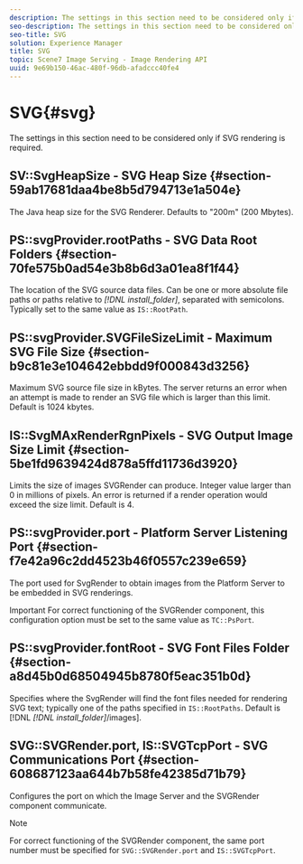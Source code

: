 ```yaml
---
description: The settings in this section need to be considered only if SVG rendering is required.
seo-description: The settings in this section need to be considered only if SVG rendering is required.
seo-title: SVG
solution: Experience Manager
title: SVG
topic: Scene7 Image Serving - Image Rendering API
uuid: 9e69b150-46ac-480f-96db-afadccc40fe4
---
```


# SVG{#svg}

The settings in this section need to be considered only if SVG rendering is required.

## SV::SvgHeapSize - SVG Heap Size {#section-59ab17681daa4be8b5d794713e1a504e}

The Java heap size for the SVG Renderer. Defaults to "200m" (200 Mbytes).

## PS::svgProvider.rootPaths - SVG Data Root Folders {#section-70fe575b0ad54e3b8b6d3a01ea8f1f44}

The location of the SVG source data files. Can be one or more absolute file paths or paths relative to *[!DNL install_folder]*, separated with semicolons. Typically set to the same value as `IS::RootPath`.

## PS::svgProvider.SVGFileSizeLimit - Maximum SVG File Size {#section-b9c81e3e104642ebbdd9f000843d3256}

Maximum SVG source file size in kBytes. The server returns an error when an attempt is made to render an SVG file which is larger than this limit. Default is 1024 kbytes.

## IS::SvgMAxRenderRgnPixels - SVG Output Image Size Limit {#section-5be1fd9639424d878a5ffd11736d3920}

Limits the size of images SVGRender can produce. Integer value larger than 0 in millions of pixels. An error is returned if a render operation would exceed the size limit. Default is 4.

## PS::svgProvider.port - Platform Server Listening Port {#section-f7e42a96c2dd4523b46f0557c239e659}

The port used for SvgRender to obtain images from the Platform Server to be embedded in SVG renderings.

Important For correct functioning of the SVGRender component, this configuration option must be set to the same value as `TC::PsPort`.

## PS::svgProvider.fontRoot - SVG Font Files Folder {#section-a8d45b0d68504945b8780f5eac351b0d}

Specifies where the SvgRender will find the font files needed for rendering SVG text; typically one of the paths specified in `IS::RootPaths`. Default is [!DNL  *[!DNL install_folder]*/images].

## SVG::SVGRender.port, IS::SVGTcpPort - SVG Communications Port {#section-608687123aa644b7b58fe42385d71b79}

Configures the port on which the Image Server and the SVGRender component communicate.

>[!NOTE]
>
>For correct functioning of the SVGRender component, the same port number must be specified for `SVG::SVGRender.port` and `IS::SVGTcpPort`.

